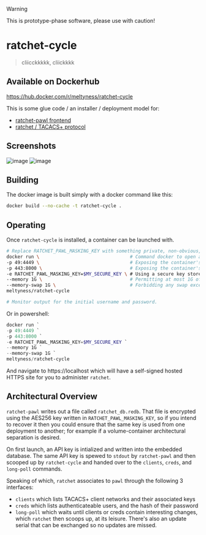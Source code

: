 > [!WARNING]
> This is prototype-phase software, please use with caution!

# ratchet-cycle
> cliicckkkkk, cliickkkk

## Available on Dockerhub
https://hub.docker.com/r/meltyness/ratchet-cycle

This is some glue code / an installer / deployment model for:

- [ratchet-pawl frontend](https://github.com/meltyness/ratchet-pawl)
- [ratchet / TACACS+ protocol](https://github.com/meltyness/ratchet)

## Screenshots
![image](https://github.com/user-attachments/assets/68ec4789-749c-4f8e-8e71-4ed594d602c7)
![image](https://github.com/user-attachments/assets/c025f59e-3174-434c-9c65-2c3613c10fa6)

## Building 
The docker image is built simply with a docker command like this:
``` bash
docker build --no-cache -t ratchet-cycle .
```

## Operating
Once `ratchet-cycle` is installed, a container can be launched with.
``` bash
# Replace RATCHET_PAWL_MASKING_KEY with something private, non-obvious, and permanent.
docker run \                                 # Command docker to open a new container
-p 49:4449 \                                 # Exposing the container's port 4449 as port 49 on the host
-p 443:8000 \                                # Exposing the container's port 8000 as port 443 on the host
-e RATCHET_PAWL_MASKING_KEY=$MY_SECURE_KEY \ # Using a secure key stored in a shell variable, which will be placed into the container environment every start.
--memory 1G \                                # Permitting at most 1G of RAM
--memory-swap 1G \                           # Forbidding any swap exceeding this memory constraint. https://docs.docker.com/engine/containers/resource_constraints/#--memory-swap-details
meltyness/ratchet-cycle

# Monitor output for the initial username and password.
```
Or in powershell:
``` powershell
docker run `
-p 49:4449 `
-p 443:8000 `
-e RATCHET_PAWL_MASKING_KEY=$MY_SECURE_KEY `
--memory 1G `
--memory-swap 1G `
meltyness/ratchet-cycle
```

And navigate to https://localhost which will have a self-signed hosted HTTPS site for you to administer `ratchet`.

## Architectural Overview
`ratchet-pawl` writes out a file called `ratchet_db.redb`. That file is encrypted using the AES256 key written in `RATCHET_PAWL_MASKING_KEY`, so if you intend to recover it then you could ensure that the same key is used from one deployment to another; for example if a volume-container architectural separation is desired.

On first launch, an API key is intialized and written into the embedded database. The same API key is spewed to `stdout` by `ratchet-pawl` and then scooped up by `ratchet-cycle` and handed over to the `clients`, `creds`, and `long-poll` commands.

Speaking of which, `ratchet` associates to `pawl` through the following 3 interfaces:
- `clients` which lists TACACS+ client networks and their associated keys
- `creds` which lists authenticateable users, and the hash of their password
- `long-poll` which waits until clients or creds contain interesting changes, which `ratchet` then scoops up, at its leisure. There's also an update serial that can be exchanged so no updates are missed. 
